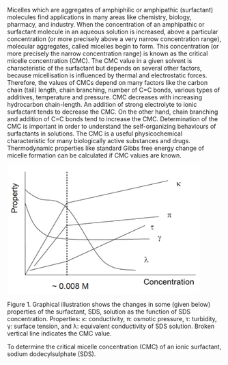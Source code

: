Micelles which are aggregates of amphiphilic or amphipathic (surfactant) molecules find applications in many areas like chemistry, biology, pharmacy, and industry. When the concentration of an amphipathic or surfactant molecule in an aqueous solution is increased, above a particular concentration (or more precisely above a very narrow concentration range), molecular aggregates, called micelles begin to form. This concentration (or more precisely the narrow concentration range) is known as the critical micelle concentration (CMC). The CMC value in a given solvent is characteristic of the surfactant but depends on several other factors, because micellisation is influenced by thermal and electrostatic forces. Therefore, the values of CMCs depend on many factors like the carbon chain (tail) length, chain branching, number of C=C bonds, various types of additives, temperature and pressure. CMC decreases with increasing hydrocarbon chain-length. An addition of strong electrolyte to ionic surfactant tends to decrease the CMC. On the other hand, chain branching and addition of C=C bonds tend to increase the CMC. Determination of the CMC is important in order to understand the self-organizing behaviours of surfactants in solutions. The CMC is a useful physicochemical characteristic for many biologically active substances and drugs. Thermodynamic properties like standard Gibbs free energy change of micelle formation can be calculated if CMC values are known. 


<img src="images/fig1.jpg" width="450" height="300">


Figure 1. Graphical illustration shows the changes in some (given below) properties of the surfactant, SDS, solution as the function of SDS concentration. Properties: κ: conductivity, π: osmotic pressure, τ: turbidity, γ: surface tension, and λ: equivalent conductivity of SDS solution. Broken vertical line indicates the CMC value.



To determine the critical micelle concentration (CMC) of an ionic surfactant, sodium dodecylsulphate (SDS).

